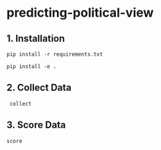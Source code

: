 # predicting-political-view

## 1. Installation
```
pip install -r requirements.txt

pip install -e .
```

## 2. Collect Data 
` 
collect
` 

## 3. Score Data
`
score
` 
